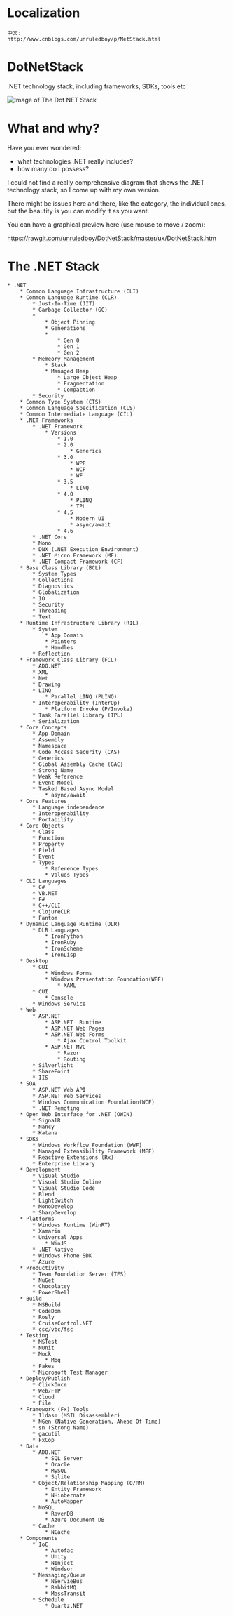 # Localization
	中文: 
	http://www.cnblogs.com/unruledboy/p/NetStack.html


# DotNetStack
.NET technology stack, including frameworks, SDKs, tools etc

![Image of The Dot NET Stack](https://raw.githubusercontent.com/unruledboy/DotNetStack/master/preview.png)

# What and why?
Have you ever wondered:
* what technologies .NET really includes? 
* how many do I possess?


I could not find a really comprehensive diagram that shows the .NET technology stack, so I come up with my own version.

There might be issues here and there, like the category, the individual ones, but the beautity is you can modify it as you want.


You can have a graphical preview here (use mouse to move / zoom): 

https://rawgit.com/unruledboy/DotNetStack/master/ux/DotNetStack.htm 


# The .NET Stack


	* .NET
		* Common Language Infrastructure (CLI)
		* Common Language Runtime (CLR)
			* Just-In-Time (JIT)
			* Garbage Collector (GC)
			* 
				* Object Pinning
				* Generations
				* 
					* Gen 0
					* Gen 1
					* Gen 2
			* Memeory Management
				* Stack
				* Managed Heap
					* Large Object Heap
					* Fragmentation
					* Compaction
			* Security
		* Common Type System (CTS)
		* Common Language Specification (CLS)
		* Common Intermediate Language (CIL)
		* .NET Frameworks
			* .NET Framework
				* Versions
					* 1.0
					* 2.0
						* Generics
					* 3.0
						* WPF
						* WCF
						* WF
					* 3.5
						* LINQ
					* 4.0
						* PLINQ
						* TPL
					* 4.5
						* Modern UI
						* async/await
					* 4.6
			* .NET Core
			* Mono
			* DNX (.NET Execution Environment)
			* .NET Micro Framework (MF)
			* .NET Compact Framework (CF)
		* Base Class Library (BCL)
			* System Types
			* Collections
			* Diagnostics
			* Globalization
			* IO
			* Security
			* Threading
			* Text
		* Runtime Infrastructure Library (RIL)
			* System
				* App Domain
				* Pointers
				* Handles
			* Reflection
		* Framework Class Library (FCL)
			* ADO.NET
			* XML
			* Net
			* Drawing
			* LINQ
				* Parallel LINQ (PLINQ)
			* Interoperability (InterOp)
				* Platform Invoke (P/Invoke)
			* Task Parallel Library (TPL)
			* Serialization
		* Core Concepts
			* App Domain
			* Assembly
			* Namespace
			* Code Access Security (CAS)
			* Generics
			* Global Assembly Cache (GAC)
			* Strong Name
			* Weak Reference
			* Event Model
			* Tasked Based Async Model
				* async/await
		* Core Features
			* Language independence
			* Interoperability
			* Portability
		* Core Objects
			* Class
			* Function
			* Property
			* Field
			* Event
			* Types
				* Reference Types
				* Values Types
		* CLI Languages
			* C#
			* VB.NET
			* F#
			* C++/CLI
			* ClojureCLR
			* Fantom
		* Dynamic Language Runtime (DLR)
			* DLR Languages
				* IronPython
				* IronRuby
				* IronScheme
				* IronLisp
		* Desktop
			* GUI
				* Windows Forms
				* Windows Presentation Foundation(WPF)
					* XAML
			* CUI
				* Console
			* Windows Service
		* Web
			* ASP.NET
				* ASP.NET  Runtime
				* ASP.NET Web Pages
				* ASP.NET Web Forms
					* Ajax Control Toolkit
				* ASP.NET MVC
					* Razor
					* Routing
			* Silverlight
			* SharePoint
			* IIS
		* SOA
			* ASP.NET Web API
			* ASP.NET Web Services
			* Windows Communication Foundation(WCF)
			* .NET Remoting
		* Open Web Interface for .NET (OWIN)
			* SignalR
			* Nancy
			* Katana
		* SDKs
			* Windows Workflow Foundation (WWF)
			* Managed Extensibility Framework (MEF)
			* Reactive Extensions (Rx)
			* Enterprise Library
		* Development
			* Visual Studio
			* Visual Studio Online
			* Visual Studio Code
			* Blend
			* LightSwitch
			* MonoDevelop
			* SharpDevelop
		* Platforms
			* Windows Runtime (WinRT)
			* Xamarin
			* Universal Apps
				* WinJS
			* .NET Native
			* Windows Phone SDK
			* Azure
		* Productivity
			* Team Foundation Server (TFS)
			* NuGet
			* Chocolatey
			* PowerShell
		* Build
			* MSBuild
			* CodeDom
			* Rosly
			* CruiseControl.NET
			* csc/vbc/fsc
		* Testing
			* MSTest
			* NUnit
			* Mock
				* Moq
			* Fakes
			* Microsoft Test Manager
		* Deploy/Publish
			* ClickOnce
			* Web/FTP
			* Cloud
			* File
		* Framework (Fx) Tools
			* Ildasm (MSIL Disassembler)
			* NGen (Native Generation, Ahead-Of-Time)
			* sn (Strong Name)
			* gacutil
			* FxCop
		* Data
			* ADO.NET
				* SQL Server
				* Oracle
				* MySQL
				* Sqlite
			* Object/Relationship Mapping (O/RM)
				* Entity Framework
				* NHinbernate
				* AutoMapper
			* NoSQL
				* RavenDB
				* Azure Document DB
			* Cache
				* NCache
		* Components
			* IoC
				* Autofac
				* Unity
				* NInject
				* Windsor
			* Messaging/Queue
				* NServieBus
				* RabbitMQ
				* MassTransit
			* Schedule
				* Quartz.NET
